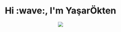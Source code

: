 <h1 align="center">Hi :wave:, I'm YaşarÖkten</h1>
<p align="center"><img src="https://badge42.vercel.app/api/v2/cld10ke9s00160fi83w4ion0x/stats?cursusId=21&coalitionId=229"](https://github.com/oakoudad/badge42)"/></p>
